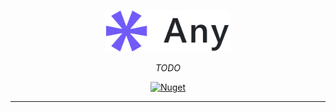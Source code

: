 <p align="center">
  <img src="./docs/images/logo.png" alt="Any" width="200"/>
</p>

<p align="center">
  <em>TODO</em>
</p>

<p align="center">
  <a href="https://www.nuget.org/packages/Badeend.Any"><img src="https://img.shields.io/nuget/v/Badeend.Any" alt="Nuget"/></a>
</p>

---
